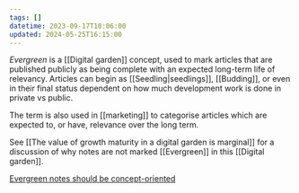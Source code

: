 ```yaml
---
tags: []
datetime: 2023-09-17T10:06:00
updated: 2024-05-25T16:15:00
---
```

*Evergreen* is a [[Digital garden]] concept, used to mark articles that are published publicly as being complete with an expected long-term life of relevancy. Articles can begin as [[Seedling|seedlings]], [[Budding]], or even in their final status dependent on how much development work is done in private vs public.

The term is also used in [[marketing]] to categorise articles which are expected to, or have, relevance over the long term.

See [[The value of growth maturity in a digital garden is marginal]] for a discussion of why notes are not marked [[Evergreen]] in this [[Digital garden]].

[Evergreen notes should be concept-oriented](https://notes.andymatuschak.org/z2hQEhqWkdRLL9JUwfawZZx)